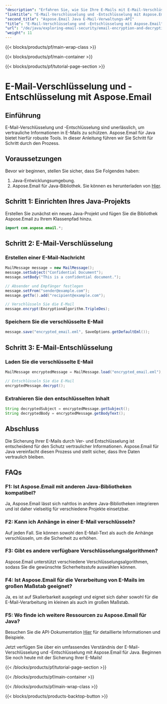 ```yaml
---
"description": "Erfahren Sie, wie Sie Ihre E-Mails mit E-Mail-Verschlüsselung und -Entschlüsselung mit Aspose.Email für Java sichern. Schritt-für-Schritt-Anleitung, Quellcode und FAQs inklusive."
"linktitle": "E-Mail-Verschlüsselung und -Entschlüsselung mit Aspose.Email"
"second_title": "Aspose.Email Java E-Mail-Verwaltungs-API"
"title": "E-Mail-Verschlüsselung und -Entschlüsselung mit Aspose.Email"
"url": "/de/java/exploring-email-security/email-encryption-and-decryption/"
"weight": 11
---
```


{{< blocks/products/pf/main-wrap-class >}}

{{< blocks/products/pf/main-container >}}

{{< blocks/products/pf/tutorial-page-section >}}

# E-Mail-Verschlüsselung und -Entschlüsselung mit Aspose.Email


## Einführung

E-Mail-Verschlüsselung und -Entschlüsselung sind unerlässlich, um vertrauliche Informationen in E-Mails zu schützen. Aspose.Email für Java bietet hierfür robuste Tools. In dieser Anleitung führen wir Sie Schritt für Schritt durch den Prozess.

## Voraussetzungen

Bevor wir beginnen, stellen Sie sicher, dass Sie Folgendes haben:

1. Java-Entwicklungsumgebung.
2. Aspose.Email für Java-Bibliothek. Sie können es herunterladen von [Hier](https://releases.aspose.com/email/java/).

## Schritt 1: Einrichten Ihres Java-Projekts

Erstellen Sie zunächst ein neues Java-Projekt und fügen Sie die Bibliothek Aspose.Email zu Ihrem Klassenpfad hinzu.

```java
import com.aspose.email.*;
```

## Schritt 2: E-Mail-Verschlüsselung

### Erstellen einer E-Mail-Nachricht

```java
MailMessage message = new MailMessage();
message.setSubject("Confidential Document");
message.setBody("This is a confidential document.");

// Absender und Empfänger festlegen
message.setFrom("sender@example.com");
message.getTo().add("recipient@example.com");

// Verschlüsseln Sie die E-Mail
message.encrypt(EncryptionAlgorithm.TripleDes);
```

### Speichern Sie die verschlüsselte E-Mail

```java
message.save("encrypted_email.eml", SaveOptions.getDefaultEml());
```

## Schritt 3: E-Mail-Entschlüsselung

### Laden Sie die verschlüsselte E-Mail

```java
MailMessage encryptedMessage = MailMessage.load("encrypted_email.eml");

// Entschlüsseln Sie die E-Mail
encryptedMessage.decrypt();
```

### Extrahieren Sie den entschlüsselten Inhalt

```java
String decryptedSubject = encryptedMessage.getSubject();
String decryptedBody = encryptedMessage.getBodyText();
```

## Abschluss

Die Sicherung Ihrer E-Mails durch Ver- und Entschlüsselung ist entscheidend für den Schutz vertraulicher Informationen. Aspose.Email für Java vereinfacht diesen Prozess und stellt sicher, dass Ihre Daten vertraulich bleiben.

## FAQs

### F1: Ist Aspose.Email mit anderen Java-Bibliotheken kompatibel?

Ja, Aspose.Email lässt sich nahtlos in andere Java-Bibliotheken integrieren und ist daher vielseitig für verschiedene Projekte einsetzbar.

### F2: Kann ich Anhänge in einer E-Mail verschlüsseln?

Auf jeden Fall. Sie können sowohl den E-Mail-Text als auch die Anhänge verschlüsseln, um die Sicherheit zu erhöhen.

### F3: Gibt es andere verfügbare Verschlüsselungsalgorithmen?

Aspose.Email unterstützt verschiedene Verschlüsselungsalgorithmen, sodass Sie die gewünschte Sicherheitsstufe auswählen können.

### F4: Ist Aspose.Email für die Verarbeitung von E-Mails im großen Maßstab geeignet?

Ja, es ist auf Skalierbarkeit ausgelegt und eignet sich daher sowohl für die E-Mail-Verarbeitung im kleinen als auch im großen Maßstab.

### F5: Wo finde ich weitere Ressourcen zu Aspose.Email für Java?

Besuchen Sie die API-Dokumentation [Hier](https://reference.aspose.com/email/java/) für detaillierte Informationen und Beispiele.

Jetzt verfügen Sie über ein umfassendes Verständnis der E-Mail-Verschlüsselung und -Entschlüsselung mit Aspose.Email für Java. Beginnen Sie noch heute mit der Sicherung Ihrer E-Mails!

{{< /blocks/products/pf/tutorial-page-section >}}

{{< /blocks/products/pf/main-container >}}

{{< /blocks/products/pf/main-wrap-class >}}

{{< blocks/products/products-backtop-button >}}
